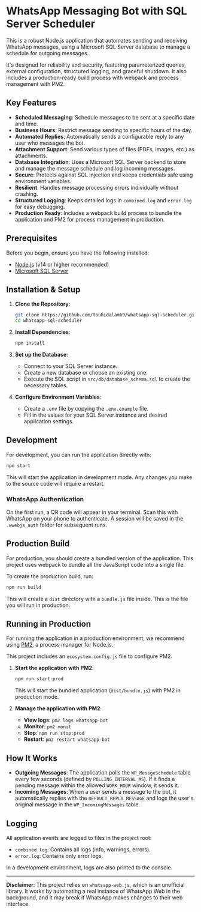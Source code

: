 # WhatsApp Messaging Bot with SQL Server Scheduler

This is a robust Node.js application that automates sending and receiving WhatsApp messages, using a Microsoft SQL Server database to manage a schedule for outgoing messages.

It's designed for reliability and security, featuring parameterized queries, external configuration, structured logging, and graceful shutdown. It also includes a production-ready build process with webpack and process management with PM2.

## Key Features

- **Scheduled Messaging**: Schedule messages to be sent at a specific date and time.
- **Business Hours**: Restrict message sending to specific hours of the day.
- **Automated Replies**: Automatically sends a configurable reply to any user who messages the bot.
- **Attachment Support**: Send various types of files (PDFs, images, etc.) as attachments.
- **Database Integration**: Uses a Microsoft SQL Server backend to store and manage the message schedule and log incoming messages.
- **Secure**: Protects against SQL injection and keeps credentials safe using environment variables.
- **Resilient**: Handles message processing errors individually without crashing.
- **Structured Logging**: Keeps detailed logs in `combined.log` and `error.log` for easy debugging.
- **Production Ready**: Includes a webpack build process to bundle the application and PM2 for process management in production.

## Prerequisites

Before you begin, ensure you have the following installed:

- [Node.js](https://nodejs.org/en/) (v14 or higher recommended)
- [Microsoft SQL Server](https://www.microsoft.com/en-us/sql-server/sql-server-downloads)

## Installation & Setup

1.  **Clone the Repository**:
    ```bash
    git clone https://github.com/touhidalam69/whatsapp-sql-scheduler.git
    cd whatsapp-sql-scheduler
    ```

2.  **Install Dependencies**:
    ```bash
    npm install
    ```

3.  **Set up the Database**:
    -   Connect to your SQL Server instance.
    -   Create a new database or choose an existing one.
    -   Execute the SQL script in `src/db/database_schema.sql` to create the necessary tables.

4.  **Configure Environment Variables**:
    -   Create a `.env` file by copying the `.env.example` file.
    -   Fill in the values for your SQL Server instance and desired application settings.

## Development

For development, you can run the application directly with:

```bash
npm start
```

This will start the application in development mode. Any changes you make to the source code will require a restart.

### WhatsApp Authentication

On the first run, a QR code will appear in your terminal. Scan this with WhatsApp on your phone to authenticate. A session will be saved in the `.wwebjs_auth` folder for subsequent runs.

## Production Build

For production, you should create a bundled version of the application. This project uses webpack to bundle all the JavaScript code into a single file.

To create the production build, run:

```bash
npm run build
```

This will create a `dist` directory with a `bundle.js` file inside. This is the file you will run in production.

## Running in Production

For running the application in a production environment, we recommend using [PM2](https://pm2.keymetrics.io/), a process manager for Node.js.

This project includes an `ecosystem.config.js` file to configure PM2.

1.  **Start the application with PM2**:
    ```bash
    npm run start:prod
    ```
    This will start the bundled application (`dist/bundle.js`) with PM2 in production mode.

2.  **Manage the application with PM2**:
    -   **View logs**: `pm2 logs whatsapp-bot`
    -   **Monitor**: `pm2 monit`
    -   **Stop**: `npm run stop:prod`
    -   **Restart**: `pm2 restart whatsapp-bot`

## How It Works

- **Outgoing Messages**: The application polls the `WP_MessgeSchedule` table every few seconds (defined by `POLLING_INTERVAL_MS`). If it finds a pending message within the allowed `WORK_HOUR` window, it sends it.
- **Incoming Messages**: When a user sends a message to the bot, it automatically replies with the `DEFAULT_REPLY_MESSAGE` and logs the user's original message in the `WP_IncomingMessages` table.

## Logging

All application events are logged to files in the project root:

- `combined.log`: Contains all logs (info, warnings, errors).
- `error.log`: Contains only error logs.

In a development environment, logs are also printed to the console.

---

**Disclaimer**: This project relies on `whatsapp-web.js`, which is an unofficial library. It works by automating a real instance of WhatsApp Web in the background, and it may break if WhatsApp makes changes to their web interface.